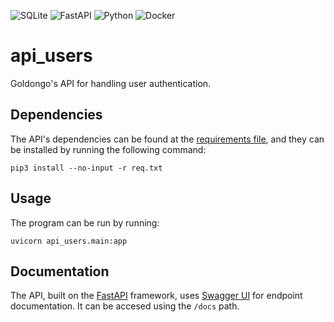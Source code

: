 ![SQLite](https://img.shields.io/badge/sqlite-%2307405e.svg?style=for-the-badge&logo=sqlite&logoColor=white)
![FastAPI](https://img.shields.io/badge/FastAPI-005571?style=for-the-badge&logo=fastapi)
![Python](https://img.shields.io/badge/python-3670A0?style=for-the-badge&logo=python&logoColor=ffdd54)
![Docker](https://img.shields.io/badge/docker-%230db7ed.svg?style=for-the-badge&logo=docker&logoColor=white)

# api_users

Goldongo's API for handling user authentication.

## Dependencies

The API's dependencies can be found at the [requirements file](./requirements.txt), and they can be installed by running the following command:

```
pip3 install --no-input -r req.txt
```

## Usage

The program can be run by running:

```
uvicorn api_users.main:app
```

## Documentation

The API, built on the [FastAPI](https://fastapi.tiangolo.com) framework, uses [Swagger UI](https://swagger.io/tools/swagger-ui/) for endpoint documentation. It can be accesed using the `/docs` path.
